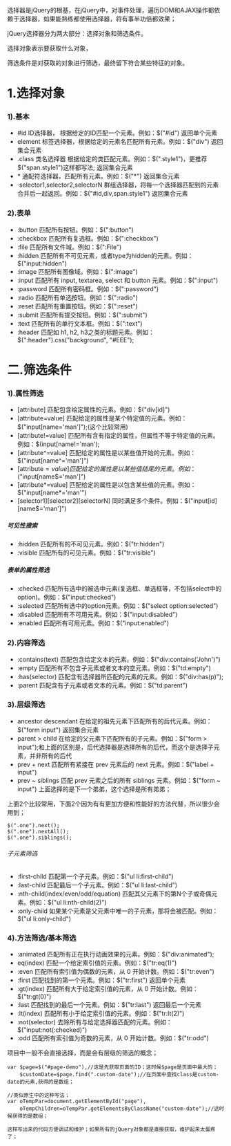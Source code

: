 选择器是jQuery的根基，在jQuery中，对事件处理，遍历DOM和AJAX操作都依赖于选择器，如果能熟练都使用选择器，将有事半功倍都效果；

jQuery选择器分为两大部分：选择对象和筛选条件。

选择对象表示要获取什么对象，

筛选条件是对获取的对象进行筛选，最终留下符合某些特征的对象。

# 1.选择对象

### 1).基本

- \#id ID选择器， 根据给定的ID匹配一个元素。例如：$("#id")     返回单个元素
- element 标签选择器，根据给定的元素名匹配所有元素。例如：$("div")  返回集合元素
- .class 类名选择器 根据给定的类匹配元素。例如：$(".style1")，更推荐$("span.style1")这样都写法;     返回集合元素
- \* 通配符选择器，匹配所有元素。例如：$("*")        返回集合元素
- ·selector1,selector2,selectorN 群组选择器，将每一个选择器匹配到的元素合并后一起返回。例如：$("#id,div,span.style1")     返回集合元素

### 2).表单 

- :button 匹配所有按钮。例如：$(":button")
- :checkbox 匹配所有复选框。例如：$(":checkbox")
- :file 匹配所有文件域。例如：$(":File")
- :hidden 匹配所有不可见元素，或者type为hidden的元素。例如：$("input:hidden")
- :image 匹配所有图像域。例如：$(":image")
- :input 匹配所有 input, textarea, select 和 button 元素。例如：$(":input")
- :password 匹配所有密码框。例如：$(":password")
- :radio 匹配所有单选按钮。例如：$(":radio")
- :reset 匹配所有重置按钮。例如：$(":reset")
- :submit 匹配所有提交按钮。例如：$(":submit")
- :text 匹配所有的单行文本框。例如：$(":text")
- :header 匹配如 h1, h2, h3之类的标题元素。例如：$(":header").css("background", "#EEE");

# 二.筛选条件

### 1).属性筛选

- [attribute] 匹配包含给定属性的元素。例如：$("div[id]")
- [attribute=value] 匹配给定的属性是某个特定值的元素。例如：$("input[name='man']");(这个比较常用)
- [attribute!=value] 匹配所有含有指定的属性，但属性不等于特定值的元素。例如：$(input[name!='man');
- [attribute^=value] 匹配给定的属性是以某些值开始的元素。例如：$("input[name^='man']")
- [attribute$=value] 匹配给定的属性是以某些值结尾的元素。例如：$("input[name$='man']")
- [attribute*=value] 匹配给定的属性是以包含某些值的元素。例如：$("input[name*='man'")
- [selector1][selector2][selectorN] 同时满足多个条件。例如：$("input[id][name$='man']")

##### 可见性搜索

- :hidden 匹配所有的不可见元素。例如：$("tr:hidden")
- :visible 匹配所有的可见元素。例如：$("tr:visible")

##### 表单的属性筛选

- :checked 匹配所有选中的被选中元素(复选框、单选框等，不包括select中的option)。例如：$("input:checked")
- :selected 匹配所有选中的option元素。例如：$("select option:selected")
- :disabled 匹配所有不可用元素。例如：$("input:disabled")
- :enabled 匹配所有可用元素。例如：$("input:enabled")

### 2).内容筛选

- :contains(text) 匹配包含给定文本的元素。例如：$("div:contains('John')")
- :empty 匹配所有不包含子元素或者文本的空元素。例如：$("td:empty")
- :has(selector) 匹配含有选择器所匹配的元素的元素。例如：$("div:has(p)");
- :parent 匹配含有子元素或者文本的元素。例如：$("td:parent")

### 3).层级筛选

- ancestor descendant 在给定的祖先元素下匹配所有的后代元素。例如：$("form input") 返回集合元素
- parent > child 在给定的父元素下匹配所有的子元素。例如：$("form > input");和上面的区别是，后代选择器是选择所有的后代，而这个是选择子元素，并非所有的后代
- prev + next 匹配所有紧接在 prev 元素后的 next 元素。例如：$("label + input")
- prev ~ siblings 匹配 prev 元素之后的所有 siblings 元素。例如：$("form ~ input") 上面选择的是下一个弟弟，这个选择是所有弟弟；

上面2个比较常用，下面2个因为有有更加方便和性能好的方法代替，所以很少会用到；
```
$(".one").next();
$(".one").nextAll();
$(".one").siblings();
```

###### 子元素筛选

- :first-child 匹配第一个子元素。例如：$("ul li:first-child")
- :last-child 匹配最后一个子元素。例如：$("ul li:last-child")
- :nth-child(index/even/odd/equation) 匹配其父元素下的第N个子或奇偶元素。例如：$("ul li:nth-child(2)")
- :only-child 如果某个元素是父元素中唯一的子元素，那将会被匹配。例如：$("ul li:only-child")

### 4).方法筛选/基本筛选

- :animated 匹配所有正在执行动画效果的元素。例如：$("div:animated");
- eq(index) 匹配一个给定索引值的元素。例如：$("tr:eq(1)")
- :even 匹配所有索引值为偶数的元素，从 0 开始计数。例如：$("tr:even")
- :first 匹配找到的第一个元素。例如：$("tr:first")     返回单个元素
- :gt(index) 匹配所有大于给定索引值的元素，从 0 开始计数。例如：$("tr:gt(0)")
- :last 匹配找到的最后一个元素。例如：$("tr:last")      返回最后一个元素
- :lt(index) 匹配所有小于给定索引值的元素。例如：$("tr:lt(2)")
- :not(selector) 去除所有与给定选择器匹配的元素。例如：$("input:not(:checked)")
- :odd 匹配所有索引值为奇数的元素，从 0 开始计数。例如：$("tr:odd")

项目中一般不会直接选择，而是会有层级的筛选的概念；

    var $page=$("#page-demo"),//这是先获取页面的ID；这时候$page是页面中最大的；
        $customDate=$page.find(".custom-date");//在页面中查找class是custom-date的元素,获得的是数组；
        
    //类似原生中的这种写法；
    var oTempPar=document.getElementById("page"),
        oTempChildren=oTempPar.getElementsByClassName("custom-date");//这时候获得的是数组；
        
    这样写出来的代码方便调试和维护；如果所有的jQuery对象都是直接获取，维护起来太蛋疼了；